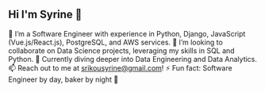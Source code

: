 ## Hi I'm Syrine 👋

🌱 I’m a Software Engineer with experience in Python, Django, JavaScript (Vue.js/React.js), PostgreSQL, and AWS services.
👀 I’m looking to collaborate on Data Science projects, leveraging my skills in SQL and Python.
💞 Currently diving deeper into Data Engineering and Data Analytics.
📫 Reach out to me at srikousyrine@gmail.com!
⚡ Fun fact: Software Engineer by day, baker by night 🍰

